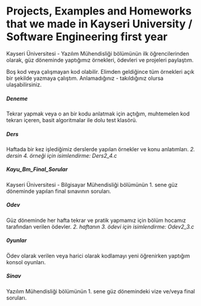 # Projects, Examples and Homeworks that we made in Kayseri University / Software Engineering first year

Kayseri Üniversitesi - Yazılım Mühendisliği bölümünün ilk öğrencilerinden olarak, güz döneminde yaptığımız örnekleri, ödevleri ve projeleri paylaştım.

Boş kod veya çalışmayan kod olabilir. Elimden geldiğince tüm örnekleri açık bir şekilde yazmaya çalıştım. Anlamadığınız - takıldığınız olursa ulaşabilirsiniz.

##### Deneme

Tekrar yapmak veya o an bir kodu anlatmak için açtığım, muhtemelen kod tekrarı içeren, basit algoritmalar ile dolu test klasörü.

##### Ders

Haftada bir kez işlediğimiz derslerde yapılan örnekler ve konu anlatımları.
*2. dersin 4. örneği için isimlendirme: Ders2_4.c*

##### Kayu_Bm_Final_Sorular

Kayseri Üniversitesi - Bilgisayar Mühendisliği bölümünün 1. sene güz döneminde yapılan final sınavının soruları.

##### Odev

Güz döneminde her hafta tekrar ve pratik yapmamız için bölüm hocamız tarafından verilen ödevler.
*2. haftanın 3. ödevi için isimlendirme: Odev2_3.c*

##### 0yunlar

Ödev olarak verilen veya harici olarak kodlamayı yeni öğrenirken yaptığım konsol oyunları.

##### Sinav

Yazılım Mühendisliği bölümünün 1. sene güz dönemindeki vize ve/veya final soruları.